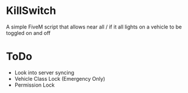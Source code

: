 # KillSwitch
A simple FiveM script that allows near all / if it all lights on a vehicle to be toggled on and off

# ToDo
- Look into server syncing
- Vehicle Class Lock (Emergency Only)
- Permission Lock
